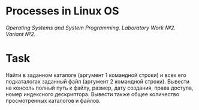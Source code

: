 # Processes in Linux OS
*Operating Systems and System Programming. Laboratory Work №2. Variant №2.*
# Task
Найти в заданном каталоге (аргумент 1 командной строки) и всех его подкаталогах
заданный файл (аргумент 2 командной строки). Вывести на консоль полный путь к файлу,
размер, дату создания, права доступа, номер индексного дескриптора. Вывести также общее
количество просмотренных каталогов и файлов.